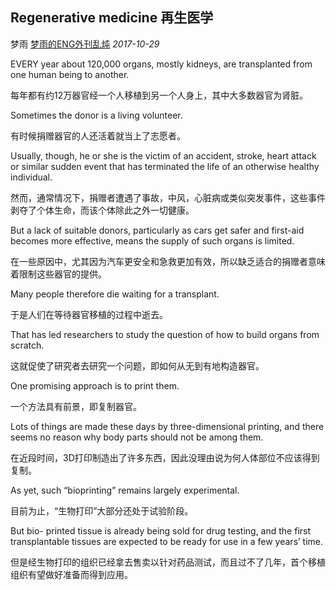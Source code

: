 ## Regenerative medicine 再生医学

梦雨 [梦雨的ENG外刊乱炖](javascript:void(0);) *2017-10-29*

EVERY year about 120,000 organs, mostly kidneys, are transplanted from one human being to another.

每年都有约12万器官经一个人移植到另一个人身上，其中大多数器官为肾脏。

Sometimes the donor is a living volunteer.

有时候捐赠器官的人还活着就当上了志愿者。

Usually, though, he or she is the victim of an accident, stroke, heart attack or similar sudden event that has terminated the life of an otherwise healthy individual.

然而，通常情况下，捐赠者遭遇了事故，中风，心脏病或类似突发事件，这些事件剥夺了个体生命，而该个体除此之外一切健康。

 But a lack of suitable donors, particularly as cars get safer and first-aid becomes more effective, means the supply of such organs is limited.

在一些原因中，尤其因为汽车更安全和急救更加有效，所以缺乏适合的捐赠者意味着限制这些器官的提供。

Many people therefore die waiting for a transplant.

于是人们在等待器官移植的过程中逝去。

That has led researchers to study the question of how to build organs from scratch.

这就促使了研究者去研究一个问题，即如何从无到有地构造器官。

One promising approach is to print them.

一个方法具有前景，即复制器官。

Lots of things are made these days by three-dimensional printing, and there seems no reason why body parts should not be among them.

在近段时间，3D打印制造出了许多东西，因此没理由说为何人体部位不应该得到复制。

As yet, such “bioprinting” remains largely experimental.

目前为止，“生物打印”大部分还处于试验阶段。

But bio- printed tissue is already being sold for drug testing, and the first transplantable tissues are expected to be ready for use in a few years’ time.

但是经生物打印的组织已经拿去售卖以针对药品测试，而且过不了几年，首个移植组织有望做好准备而得到应用。









